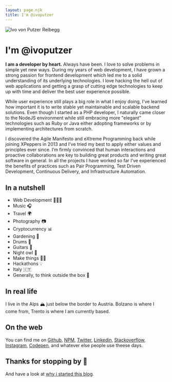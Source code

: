 ```yaml
---
layout: page.njk
title: I'm @ivoputzer
---
```


![Ivo von Putzer Reibegg](/whoami.jpg)

# I'm @ivoputzer


**I am a developer by heart.** Always have been. I love to solve problems in simple yet new ways. During my years of web development, I have grown a strong passion for frontend development which led me to a solid understanding of its underlying technologies. I love hacking the hell out of web applications and getting a grasp of cutting edge technologies to keep up with time and deliver the best user experience possible.

While user experience still plays a big role in what I enjoy doing, I've learned how important it is to write stable yet maintainable and scalable backend solutions. Even though I started as a PHP developer, I naturally came closer to the NodeJS environment while still embracing more "elegant" technologies such as Ruby or Java either adopting frameworks or by implementing architectures from scratch.

I discovered the Agile Manifesto and eXtreme Programming back while joining XPeppers in 2013 and I’ve tried my best to apply either values and principles ever since. I’m firmly convinced that human interactions and proactive collaborations are key to building great products and writing great software in general. In all the projects I have worked so far I’ve experienced the benefits of practices such as Pair Programming, Test Driven Development, Continuous Delivery, and Infrastructure Automation.

## In a nutshell

- Web Development 👨🏻‍💻
- Music 🎧
- Travel 🌍
- Photography 📷
- Cryptocurrency 📊
- Gardening 🌱
- Drums 🥁
- Guitars 🎸
- Night owl 🦉
- Make things 👨‍🔧
- Hackathons 💡
- Italy 🇮🇹
- Generally, to think outside the box 🤔

## In real life
I live in the Alps 🏔️ just below the border to Austria. Bolzano is where I come from, Trento is where I am currently based.

## On the web
You can find me on [Github](https://github.com/ivoputzer), [NPM](https://www.npmjs.com/~ivoputzer), [Twitter](https://twitter.com/ivoputzer), [Linkedin](https://linkedin.com/in/ivoputzer), [Stackoverflow](https://stackoverflow.com/u/1086697), [Instagram](https://instagram.com/ivoputzer), [Codepen](https://codepen.io/ivoputzer), and whatever else people use theese days.

## Thanks for stopping by 👋
And have a look at [why i started this blog](/how-it-all-(re)started.html).
